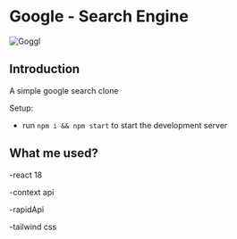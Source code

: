 # Google -  Search Engine 

![Goggl](https://i.ibb.co/yQdYhtq/image.png)

## Introduction
A simple google search clone 

Setup:

- run `npm i && npm start` to start the development server

## What me used?

-react 18

-context api

-rapidApi

-tailwind css
